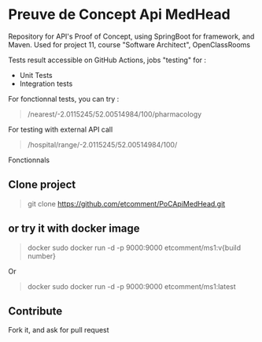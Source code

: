 # Preuve de Concept Api MedHead

Repository for API's Proof of Concept, using SpringBoot for framework, and Maven.
Used for project 11, course "Software Architect", OpenClassRooms

Tests result accessible on GitHub Actions, jobs "testing" for :

- Unit Tests
- Integration tests

For fonctionnal tests, you can try :

> /nearest/-2.0115245/52.00514984/100/pharmacology

For testing with external API call

> /hospital/range/-2.0115245/52.00514984/100/




Fonctionnals 

## Clone project

> git clone https://github.com/etcomment/PoCApiMedHead.git

## or try it with docker image

> docker sudo docker run -d -p 9000:9000 etcomment/ms1:v{build number}
 
Or
> docker sudo docker run -d -p 9000:9000 etcomment/ms1:latest
 
## Contribute

Fork it, and ask for pull request


